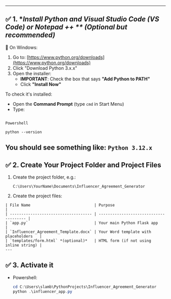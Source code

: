 
---

## ✅ 1. **Install Python and Visual Studio Code (VS Code) or Notepad ++ ** *(Optional but recommended)**

🔹 On Windows:
1. Go to: [https://www.python.org/downloads](https://www.python.org/downloads)
2. Click "Download Python 3.x.x"
3. Open the installer:
   * **IMPORTANT**: Check the box that says **"Add Python to PATH"**
   * Click **"Install Now"**

To check it's installed:
* Open the **Command Prompt** (type `cmd` in Start Menu)
* Type:
  ```
`Powershell`
   ```
  python --version
  ```
  You should see something like: `Python 3.12.x`
---

## ✅ 2. **Create Your Project Folder and Project Files**

1. Create the project folder, e.g.:

   ```
   C:\Users\YourName\Documents\Influencer_Agreement_Generator

2. Create the project files:

```
| File Name                            | Purpose                                |
| ------------------------------------ | -------------------------------------- |
| `app.py`                             | Your main Python Flask app             |
| `Influencer_Agreement_Template.docx` | Your Word template with placeholders   |
| `templates/form.html` *(optional)*   | HTML form (if not using inline string) |
---
```

## ✅ 3. **Activate it**

* Powershell:

  ```powershell
  cd C:\Users\slamb\PythonProjects\Influencer_Agreement_Generator
  python .\influencer_app.py

